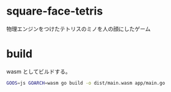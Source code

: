 # square-face-tetris
物理エンジンをつけたテトリスのミノを人の顔にしたゲーム

# build
wasm としてビルドする。

```sh
GOOS=js GOARCH=wasm go build -o dist/main.wasm app/main.go
```